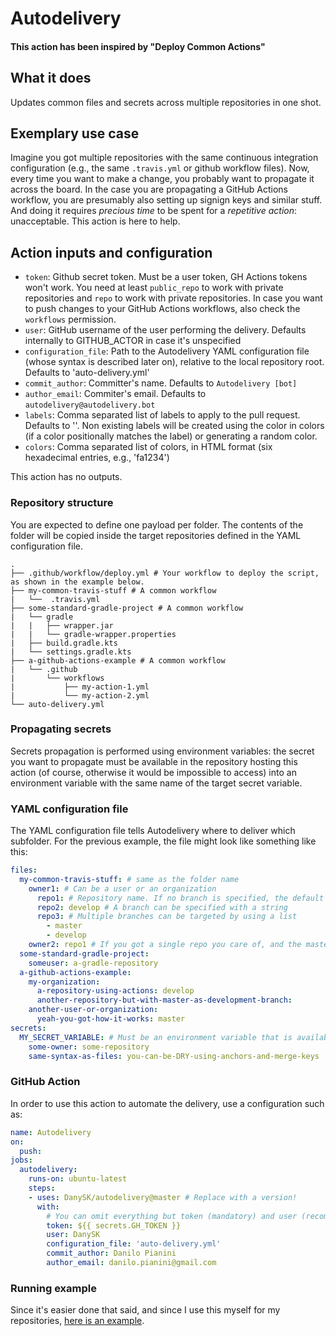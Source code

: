 # Autodelivery
#### This action has been inspired by "Deploy Common Actions"

## What it does
Updates common files and secrets across multiple repositories in one shot.

## Exemplary use case
Imagine you got multiple repositories with the same continuous integration configuration (e.g., the same `.travis.yml` or github workflow files).
Now, every time you want to make a change, you probably want to propagate it across the board.
In the case you are propagating a GitHub Actions workflow, you are presumably also setting up signign keys and similar stuff.
And doing it requires *precious time* to be spent for a *repetitive action*: unacceptable.
This action is here to help.

## Action inputs and configuration

* `token`: Github secret token. Must be a user token, GH Actions tokens won't work. 
You need at least `public_repo` to work with private repositories and `repo` to work with private repositories.
In case you want to push changes to your GitHub Actions workflows, also check the `workflows` permission.
* `user`: GitHub username of the user performing the delivery. Defaults internally to GITHUB_ACTOR in case it's unspecified
* `configuration_file`: Path to the Autodelivery YAML configuration file (whose syntax is described later on), relative to the local repository root.
Defaults to 'auto-delivery.yml'
* `commit_author`: Committer's name. Defaults to `Autodelivery [bot]`
* `author_email`: Commiter's email. Defaults to `autodelivery@autodelivery.bot`
* `labels`: Comma separated list of labels to apply to the pull request. Defaults to ''. Non existing labels will be created using the color in colors (if a color positionally matches the label) or generating a random color.
* `colors`: Comma separated list of colors, in HTML format (six hexadecimal entries, e.g., 'fa1234')

This action has no outputs.

### Repository structure

You are expected to define one payload per folder.
The contents of the folder will be copied inside the target repositories defined in the YAML configuration file.

```
.
├── .github/workflow/deploy.yml # Your workflow to deploy the script, as shown in the example below.
├── my-common-travis-stuff # A common workflow 
|   └──  .travis.yml
├── some-standard-gradle-project # A common workflow 
|   └── gradle
|   |   ├── wrapper.jar
|   |   └── gradle-wrapper.properties
|   ├── build.gradle.kts
|   └── settings.gradle.kts
├── a-github-actions-example # A common workflow 
|   └── .github
|       └── workflows
|           ├── my-action-1.yml
|           └── my-action-2.yml
└── auto-delivery.yml
```

### Propagating secrets

Secrets propagation is performed using environment variables:
the secret you want to propagate must be available in the repository hosting this action
(of course, otherwise it would be impossible to access)
into an environment variable with the same name of the target secret variable.

### YAML configuration file

The YAML configuration file tells Autodelivery where to deliver which subfolder.
For the previous example, the file might look like something like this:

```yaml
files:
  my-common-travis-stuff: # same as the folder name
    owner1: # Can be a user or an organization
      repo1: # Repository name. If no branch is specified, the default is 'master'
      repo2: develop # A branch can be specified with a string
      repo3: # Multiple branches can be targeted by using a list
        - master
        - develop
    owner2: repo1 # If you got a single repo you care of, and the master branch is fine, then just use a string
  some-standard-gradle-project:
    someuser: a-gradle-repository
  a-github-actions-example:
    my-organization:
      a-repository-using-actions: develop
      another-repository-but-with-master-as-development-branch:
    another-user-or-organization:
      yeah-you-got-how-it-works: master
secrets:
  MY_SECRET_VARIABLE: # Must be an environment variable that is available when the action is performed
    some-owner: some-repository
    same-syntax-as-files: you-can-be-DRY-using-anchors-and-merge-keys
```

### GitHub Action

In order to use this action to automate the delivery, use a configuration such as:

```yaml
name: Autodelivery
on:
  push:
jobs:
  autodelivery:
    runs-on: ubuntu-latest
    steps:
    - uses: DanySK/autodelivery@master # Replace with a version!
      with:
        # You can omit everything but token (mandatory) and user (recommended) if you are okay with the defaults
        token: ${{ secrets.GH_TOKEN }}
        user: DanySK
        configuration_file: 'auto-delivery.yml'
        commit_author: Danilo Pianini
        author_email: danilo.pianini@gmail.com
```

### Running example

Since it's easier done that said, and since I use this myself for my repositories, [here is an example](https://github.com/DanySK/gha-ci-centralized-automated-deployer).
